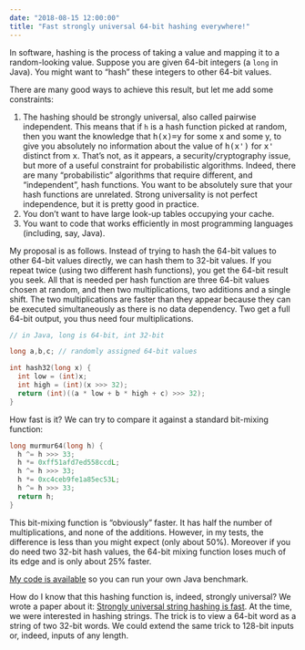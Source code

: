```yaml
---
date: "2018-08-15 12:00:00"
title: "Fast strongly universal 64-bit hashing everywhere!"
---
```




In software, hashing is the process of taking a value and mapping it to a random-looking value. Suppose you are given 64-bit integers (a `long` in Java). You might want to &ldquo;hash&rdquo; these integers to other 64-bit values.

There are many good ways to achieve this result, but let me add some constraints:

1. The hashing should be strongly universal, also called pairwise independent. This means that if `h` is a hash function picked at random, then you want the knowledge that <tt>h(x)=y</tt> for some x and some y, to give you absolutely no information about the value of <tt>h(x')</tt> for <tt>x'</tt> distinct from <tt>x</tt>. That&rsquo;s not, as it appears, a security/cryptography issue, but more of a useful constraint for probabilistic algorithms. Indeed, there are many &ldquo;probabilistic&rdquo; algorithms that require different, and &ldquo;independent&rdquo;, hash functions. You want to be absolutely sure that your hash functions are unrelated. Strong universality is not perfect independence, but it is pretty good in practice.
1. You don&rsquo;t want to have large look-up tables occupying your cache.
1. You want to code that works efficiently in most programming languages (including, say, Java).


My proposal is as follows. Instead of trying to hash the 64-bit values to other 64-bit values directly, we can hash them to 32-bit values. If you repeat twice (using two different hash functions), you get the 64-bit result you seek. All that is needed per hash function are three 64-bit values chosen at random, and then two multiplications, two additions and a single shift. The two multiplications are faster than they appear because they can be executed simultaneously as there is no data dependency. Two get a full 64-bit output, you thus need four multiplications.
```C
// in Java, long is 64-bit, int 32-bit

long a,b,c; // randomly assigned 64-bit values

int hash32(long x) {
  int low = (int)x;
  int high = (int)(x >>> 32);
  return (int)((a * low + b * high + c) >>> 32);
}
```


How fast is it? We can try to compare it against a standard bit-mixing function:
```C
long murmur64(long h) {
  h ^= h >>> 33;
  h *= 0xff51afd7ed558ccdL;
  h ^= h >>> 33;
  h *= 0xc4ceb9fe1a85ec53L;
  h ^= h >>> 33;
  return h;
}
```


This bit-mixing function is &ldquo;obviously&rdquo; faster. It has half the number of multiplications, and none of the additions. However, in my tests, the difference is less than you might expect (only about 50%). Moreover if you do need two 32-bit hash values, the 64-bit mixing function loses much of its edge and is only about 25% faster.

[My code is available](https://github.com/lemire/Code-used-on-Daniel-Lemire-s-blog/tree/master/2018/08/15) so you can run your own Java benchmark.

How do I know that this hashing function is, indeed, strongly universal? We wrote a paper about it: [Strongly universal string hashing is fast](https://arxiv.org/abs/1202.4961). At the time, we were interested in hashing strings. The trick is to view a 64-bit word as a string of two 32-bit words. We could extend the same trick to 128-bit inputs or, indeed, inputs of any length.

